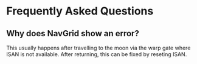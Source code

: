 # Frequently Asked Questions

## Why does NavGrid show an error?

This usually happens after travelling to the moon via the warp gate where ISAN is not available. After returning, this can be fixed by reseting ISAN.
